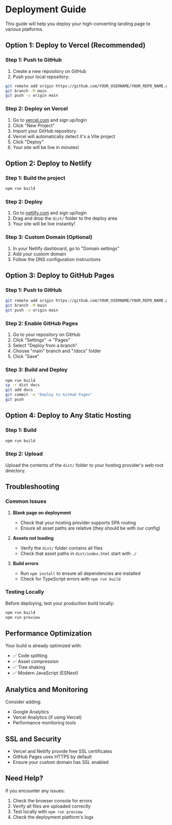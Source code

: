 # Deployment Guide

This guide will help you deploy your high-converting landing page to various platforms.

## Option 1: Deploy to Vercel (Recommended)

### Step 1: Push to GitHub
1. Create a new repository on GitHub
2. Push your local repository:
```bash
git remote add origin https://github.com/YOUR_USERNAME/YOUR_REPO_NAME.git
git branch -M main
git push -u origin main
```

### Step 2: Deploy on Vercel
1. Go to [vercel.com](https://vercel.com) and sign up/login
2. Click "New Project"
3. Import your GitHub repository
4. Vercel will automatically detect it's a Vite project
5. Click "Deploy"
6. Your site will be live in minutes!

## Option 2: Deploy to Netlify

### Step 1: Build the project
```bash
npm run build
```

### Step 2: Deploy
1. Go to [netlify.com](https://netlify.com) and sign up/login
2. Drag and drop the `dist/` folder to the deploy area
3. Your site will be live instantly!

### Step 3: Custom Domain (Optional)
1. In your Netlify dashboard, go to "Domain settings"
2. Add your custom domain
3. Follow the DNS configuration instructions

## Option 3: Deploy to GitHub Pages

### Step 1: Push to GitHub
```bash
git remote add origin https://github.com/YOUR_USERNAME/YOUR_REPO_NAME.git
git branch -M main
git push -u origin main
```

### Step 2: Enable GitHub Pages
1. Go to your repository on GitHub
2. Click "Settings" → "Pages"
3. Select "Deploy from a branch"
4. Choose "main" branch and "/docs" folder
5. Click "Save"

### Step 3: Build and Deploy
```bash
npm run build
cp -r dist docs
git add docs
git commit -m "Deploy to GitHub Pages"
git push
```

## Option 4: Deploy to Any Static Hosting

### Step 1: Build
```bash
npm run build
```

### Step 2: Upload
Upload the contents of the `dist/` folder to your hosting provider's web root directory.

## Troubleshooting

### Common Issues

1. **Blank page on deployment**
   - Check that your hosting provider supports SPA routing
   - Ensure all asset paths are relative (they should be with our config)

2. **Assets not loading**
   - Verify the `dist/` folder contains all files
   - Check that asset paths in `dist/index.html` start with `./`

3. **Build errors**
   - Run `npm install` to ensure all dependencies are installed
   - Check for TypeScript errors with `npm run build`

### Testing Locally

Before deploying, test your production build locally:
```bash
npm run build
npm run preview
```

## Performance Optimization

Your build is already optimized with:
- ✅ Code splitting
- ✅ Asset compression
- ✅ Tree shaking
- ✅ Modern JavaScript (ESNext)

## Analytics and Monitoring

Consider adding:
- Google Analytics
- Vercel Analytics (if using Vercel)
- Performance monitoring tools

## SSL and Security

- Vercel and Netlify provide free SSL certificates
- GitHub Pages uses HTTPS by default
- Ensure your custom domain has SSL enabled

## Need Help?

If you encounter any issues:
1. Check the browser console for errors
2. Verify all files are uploaded correctly
3. Test locally with `npm run preview`
4. Check the deployment platform's logs
